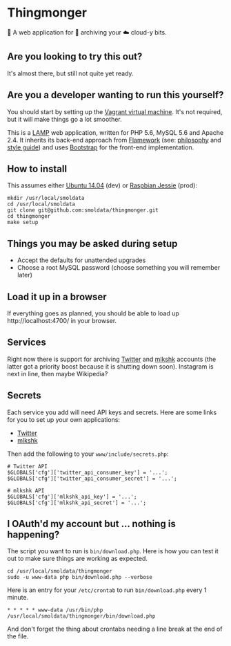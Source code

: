 # Thingmonger

:robot: A web application for :floppy_disk: archiving your :cloud: cloud-y bits.

## Are you looking to try this out?

It's almost there, but still not quite yet ready.

## Are you a developer wanting to run this yourself?

You should start by setting up the [Vagrant virtual machine](https://github.com/smoldata/vagrant-thingmonger). It's not required, but it will make things go a lot smoother.

This is a [LAMP](https://en.wikipedia.org/wiki/LAMP_(software_bundle)) web application, written for PHP 5.6, MySQL 5.6 and Apache 2.4. It inherits its back-end approach from [Flamework](https://github.com/exflickr/flamework) (see: [philosophy](https://github.com/exflickr/flamework/blob/master/docs/philosophy.md) and [style guide](https://github.com/exflickr/flamework/blob/master/docs/style_guide.md)) and uses [Bootstrap](http://getbootstrap.com/) for the front-end implementation.

## How to install

This assumes either [Ubuntu 14.04](https://wiki.ubuntu.com/TrustyTahr/ReleaseNotes) (dev) or [Raspbian Jessie](https://www.raspberrypi.org/downloads/raspbian/) (prod):

```
mkdir /usr/local/smoldata
cd /usr/local/smoldata
git clone git@github.com:smoldata/thingmonger.git
cd thingmonger
make setup
```

## Things you may be asked during setup

* Accept the defaults for unattended upgrades
* Choose a root MySQL password (choose something you will remember later)

## Load it up in a browser

If everything goes as planned, you should be able to load up http://localhost:4700/ in your browser.

## Services

Right now there is support for archiving [Twitter](https://twitter.com/) and [mlkshk](https://mlkshk.com/) accounts (the latter got a priority boost because it is shutting down soon). Instagram is next in line, then maybe Wikipedia?

## Secrets

Each service you add will need API keys and secrets. Here are some links for you to set up your own applications:

* [Twitter](https://apps.twitter.com/)
* [mlkshk](http://mlkshk.com/developers)

Then add the following to your `www/include/secrets.php`:

```
# Twitter API
$GLOBALS['cfg']['twitter_api_consumer_key'] = '...';
$GLOBALS['cfg']['twitter_api_consumer_secret'] = '...';

# mlkshk API
$GLOBALS['cfg']['mlkshk_api_key'] = '...';
$GLOBALS['cfg']['mlkshk_api_secret'] = '...';
```

## I OAuth'd my account but ... nothing is happening?

The script you want to run is `bin/download.php`. Here is how you can test it out to make sure things are working as expected.

```
cd /usr/local/smoldata/thingmonger
sudo -u www-data php bin/download.php --verbose
```

Here is an entry for your `/etc/crontab` to run `bin/download.php` every 1 minute.

```
* * * * * www-data /usr/bin/php /usr/local/smoldata/thingmonger/bin/download.php
```

And don't forget the thing about crontabs needing a line break at the end of the file.
